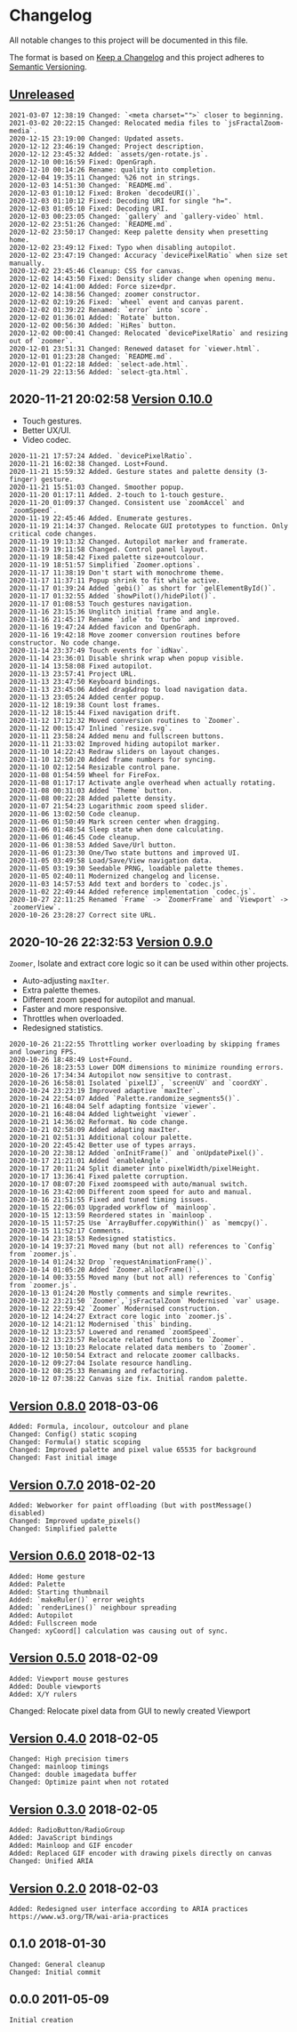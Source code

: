 # Changelog
All notable changes to this project will be documented in this file.

The format is based on [Keep a Changelog](http://keepachangelog.com/en/1.0.0/)
and this project adheres to [Semantic Versioning](http://semver.org/spec/v2.0.0.html).

## [Unreleased]

```
2021-03-07 12:38:19 Changed: `<meta charset="">` closer to beginning.
2021-03-02 20:22:15 Changed: Relocated media files to `jsFractalZoom-media`.
2020-12-15 23:19:00 Changed: Updated assets.
2020-12-12 23:46:19 Changed: Project description.
2020-12-12 23:45:32 Added: `assets/gen-rotate.js`.
2020-12-10 00:16:59 Fixed: OpenGraph.
2020-12-10 00:14:26 Rename: quality into completion.
2020-12-04 19:35:11 Changed: %26 not in strings.
2020-12-03 14:51:30 Changed: `README.md`.
2020-12-03 01:10:12 Fixed: Broken `decodeURI()`.
2020-12-03 01:10:12 Fixed: Decoding URI for single "h=". 
2020-12-03 01:05:10 Fixed: Decoding URI.
2020-12-03 00:23:05 Changed: `gallery` and `gallery-video` html.
2020-12-02 23:51:26 Changed: `README.md`.
2020-12-02 23:50:17 Changed: Keep palette density when presetting home.
2020-12-02 23:49:12 Fixed: Typo when disabling autopilot.
2020-12-02 23:47:19 Changed: Accuracy `devicePixelRatio` when size set  manually.
2020-12-02 23:45:46 Cleanup: CSS for canvas.
2020-12-02 14:43:50 Fixed: Density slider change when opening menu.
2020-12-02 14:41:00 Added: Force size+dpr.
2020-12-02 14:38:56 Changed: zoomer constructor.
2020-12-02 02:19:26 Fixed: `wheel` event and canvas parent.
2020-12-02 01:39:22 Renamed: `error` into `score`.
2020-12-02 01:36:01 Added: `Rotate` button.
2020-12-02 00:56:30 Added: `HiRes` button.
2020-12-02 00:00:41 Changed: Relocated `devicePixelRatio` and resizing out of `zoomer`.
2020-12-01 23:51:31 Changed: Renewed dataset for `viewer.html`.
2020-12-01 01:23:28 Changed: `README.md`.
2020-12-01 01:22:18 Added: `select-ade.html`.
2020-11-29 22:13:56 Added: `select-gta.html`.
```

## 2020-11-21 20:02:58 [Version 0.10.0]

- Touch gestures.
- Better UX/UI.
- Video codec.

```
2020-11-21 17:57:24 Added. `devicePixelRatio`.
2020-11-21 16:02:38 Changed. Lost+Found.
2020-11-21 15:59:32 Added. Gesture states and palette density (3-finger) gesture.
2020-11-21 15:51:03 Changed. Smoother popup.
2020-11-20 01:17:11 Added. 2-touch to 1-touch gesture. 
2020-11-20 01:09:37 Changed. Consistent use `zoomAccel` and `zoomSpeed`.
2020-11-19 22:45:46 Added. Enumerate gestures.
2020-11-19 21:14:37 Changed. Relocate GUI prototypes to function. Only critical code changes.
2020-11-19 19:13:32 Changed. Autopilot marker and framerate.
2020-11-19 19:11:58 Changed. Control panel layout.
2020-11-19 18:58:42 Fixed palette size+outcolour.
2020-11-19 18:51:57 Simplified `Zoomer.options`.
2020-11-17 11:38:19 Don't start with monochrome theme.
2020-11-17 11:37:11 Popup shrink to fit while active.
2020-11-17 01:39:24 Added `gebi()` as short for `gelElementById()`.
2020-11-17 01:32:55 Added `showPilot()/hidePilot()`.
2020-11-17 01:08:53 Touch gestures navigation.
2020-11-16 23:15:36 Unglitch initial frame and angle.
2020-11-16 21:45:17 Rename `idle` to `turbo` and improved.
2020-11-16 19:47:24 Added favicon and OpenGraph.
2020-11-16 19:42:18 Move zoomer conversion routines before constructor. No code change.
2020-11-14 23:37:49 Touch events for `idNav`.
2020-11-14 23:36:01 Disable shrink wrap when popup visible.
2020-11-14 13:58:08 Fixed autopilot.
2020-11-13 23:57:41 Project URL.
2020-11-13 23:47:50 Keyboard bindings.
2020-11-13 23:45:06 Added drag&drop to load navigation data.
2020-11-13 23:05:24 Added center popup.
2020-11-12 18:19:38 Count lost frames.
2020-11-12 18:15:44 Fixed navigation drift.
2020-11-12 17:12:32 Moved conversion routines to `Zoomer`.
2020-11-12 00:15:47 Inlined `resize.svg`.
2020-11-11 23:58:24 Added menu and fullscreen buttons.
2020-11-11 21:33:02 Improved hiding autopilot marker.
2020-11-10 14:22:43 Redraw sliders on layout changes.
2020-11-10 12:50:20 Added frame numbers for syncing.
2020-11-10 02:12:54 Resizable control pane.
2020-11-08 01:54:59 Wheel for FireFox.
2020-11-08 01:17:17 Activate angle overhead when actually rotating.
2020-11-08 00:31:03 Added `Theme` button.
2020-11-08 00:22:28 Added palette density.
2020-11-07 21:54:23 Logarithmic zoom speed slider.
2020-11-06 13:02:50 Code cleanup.
2020-11-06 01:50:49 Mark screen center when dragging.
2020-11-06 01:48:54 Sleep state when done calculating.
2020-11-06 01:46:45 Code cleanup.
2020-11-06 01:38:53 Added Save/Url button.
2020-11-06 01:23:30 One/Two state buttons and improved UI.
2020-11-05 03:49:58 Load/Save/View navigation data.
2020-11-05 03:19:30 Seedable PRNG, loadable palette themes.
2020-11-05 02:40:11 Modernized changelog and license.
2020-11-03 14:57:53 Add text and borders to `codec.js`.
2020-11-02 22:49:44 Added reference implementation `codec.js`.
2020-10-27 22:11:25 Renamed `Frame` -> `ZoomerFrame` and `Viewport` -> `zoomerView`.
2020-10-26 23:28:27 Correct site URL.
```

## 2020-10-26 22:32:53 [Version 0.9.0]

`Zoomer`, Isolate and extract core logic so it can be used within other projects.

- Auto-adjusting `maxIter`.
- Extra palette themes.
- Different zoom speed for autopilot and manual.
- Faster and more responsive.
- Throttles when overloaded.
- Redesigned statistics.

```
2020-10-26 21:22:55 Throttling worker overloading by skipping frames and lowering FPS.
2020-10-26 18:48:49 Lost+Found.
2020-10-26 18:23:53 Lower DOM dimensions to minimize rounding errors.
2020-10-26 17:34:34 Autopilot now sensitive to contrast.
2020-10-26 16:58:01 Isolated `pixelIJ`, `screenUV` and `coordXY`.
2020-10-24 23:23:19 Improved adaptive `maxIter`.
2020-10-24 22:54:07 Added `Palette.randomize_segments5()`.
2020-10-21 16:48:04 Self adapting fontsize `viewer`.
2020-10-21 16:48:04 Added lightweight `viewer`.
2020-10-21 14:36:02 Reformat. No code change.
2020-10-21 02:58:09 Added adapting maxIter.
2020-10-21 02:51:31 Additional colour palette.
2020-10-20 22:45:42 Better use of types arrays.
2020-10-20 22:38:12 Added `onInitFrame()` and `onUpdatePixel()`.
2020-10-17 21:21:01 Added `enableAngle`.
2020-10-17 20:11:24 Split diameter into pixelWidth/pixelHeight.
2020-10-17 13:36:41 Fixed palette corruption.
2020-10-17 08:07:20 Fixed zoomspeed with auto/manual switch.
2020-10-16 23:42:00 Different zoom speed for auto and manual.
2020-10-16 21:51:55 Fixed and tuned timing issues.
2020-10-15 22:06:03 Upgraded workflow of `mainloop`.
2020-10-15 12:13:59 Reordered states in `mainloop`.
2020-10-15 11:57:25 Use `ArrayBuffer.copyWithin()` as `memcpy()`.
2020-10-15 11:52:17 Comments.
2020-10-14 23:18:53 Redesigned statistics.
2020-10-14 19:37:21 Moved many (but not all) references to `Config` from `zoomer.js`.
2020-10-14 01:24:32 Drop `requestAnimationFrame()`.
2020-10-14 01:05:20 Added `Zoomer.allocFrame()`.
2020-10-14 00:33:55 Moved many (but not all) references to `Config` from `zoomer.js`.
2020-10-13 01:24:20 Mostly comments and simple rewrites.
2020-10-12 23:21:50 `Zoomer`,`jsFractalZoom` Modernised `var` usage.
2020-10-12 22:59:42 `Zoomer` Modernised construction.
2020-10-12 14:24:27 Extract core logic into `zoomer.js`.
2020-10-12 14:21:12 Modernised `this` binding.
2020-10-12 13:23:57 Lowered and renamed `zoomSpeed`.
2020-10-12 13:23:57 Relocate related functions to `Zoomer`.
2020-10-12 13:10:23 Relocate related data members to `Zoomer`.
2020-10-12 10:50:54 Extract and relocate zoomer callbacks.
2020-10-12 09:27:04 Isolate resource handling.
2020-10-12 08:25:33 Renaming and refactoring.
2020-10-12 07:38:22 Canvas size fix. Initial random palette.
```

## [Version 0.8.0] 2018-03-06

```
Added: Formula, incolour, outcolour and plane
Changed: Config() static scoping
Changed: Formula() static scoping
Changed: Improved palette and pixel value 65535 for background
Changed: Fast initial image
```

## [Version 0.7.0] 2018-02-20

```
Added: Webworker for paint offloading (but with postMessage() disabled)
Changed: Improved update_pixels()
Changed: Simplified palette
```

## [Version 0.6.0] 2018-02-13

```
Added: Home gesture
Added: Palette
Added: Starting thumbnail
Added: `makeRuler()` error weights
Added: `renderLines()` neighbour spreading
Added: Autopilot
Added: Fullscreen mode
Changed: xyCoord[] calculation was causing out of sync.  
```

## [Version 0.5.0] 2018-02-09

```
Added: Viewport mouse gestures
Added: Double viewports
Added: X/Y rulers
```

Changed: Relocate pixel data from GUI to newly created Viewport

## [Version 0.4.0] 2018-02-05

```
Changed: High precision timers
Changed: mainloop timings
Changed: double imagedata buffer
Changed: Optimize paint when not rotated
```

## [Version 0.3.0] 2018-02-05

```
Added: RadioButton/RadioGroup
Added: JavaScript bindings
Added: Mainloop and GIF encoder
Added: Replaced GIF encoder with drawing pixels directly on canvas
Changed: Unified ARIA
```

## [Version 0.2.0] 2018-02-03

```
Added: Redesigned user interface according to ARIA practices https://www.w3.org/TR/wai-aria-practices
```

## 0.1.0 2018-01-30

```
Changed: General cleanup
Changed: Initial commit
```

## 0.0.0 2011-05-09

```
Initial creation
```

[Unreleased]: https://github.com/xyzzy/jsFractalZoom/compare/v0.10.0...HEAD
[Version 0.10.0]: https://github.com/xyzzy/jsFractalZoom/compare/v0.9.0...v0.10.0
[Version 0.9.0]: https://github.com/xyzzy/jsFractalZoom/compare/v0.8.0...v0.9.0
[Version 0.8.0]: https://github.com/xyzzy/jsFractalZoom/compare/v0.7.0...v0.8.0
[Version 0.7.0]: https://github.com/xyzzy/jsFractalZoom/compare/v0.6.0...v0.7.0
[Version 0.6.0]: https://github.com/xyzzy/jsFractalZoom/compare/v0.5.0...v0.6.0
[Version 0.5.0]: https://github.com/xyzzy/jsFractalZoom/compare/v0.4.0...v0.5.0
[Version 0.4.0]: https://github.com/xyzzy/jsFractalZoom/compare/v0.3.0...v0.4.0
[Version 0.3.0]: https://github.com/xyzzy/jsFractalZoom/compare/v0.2.0...v0.3.0
[Version 0.2.0]: https://github.com/xyzzy/jsFractalZoom/compare/v0.1.0...v0.2.0
